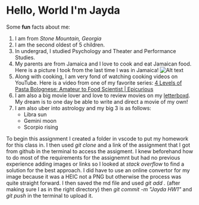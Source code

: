 # Hello, World I'm Jayda

Some **fun** facts about me:
1. I am from *Stone Mountain, Georgia*
2. I am the second oldest of 5 children.
3. In undergrad, I studied Psychology and Theater and Performance Studies.
4. My parents are from Jamaica and I love to cook and eat Jamaican food. Here is a picture I took from the last time I was in Jamaica!
![Alt text](IMG_6107.png)
5. Along with cooking, I am very fond of watching cooking videos on YouTube. Here is a video from one of my favorite series: [4 Levels of Pasta Bolognese: Amateur to Food Scientist | Epicurious](https://youtu.be/t-e_xTbAydE?si=5D_yT67YH1kYGyLb)
6. I am also a big movie lover and love to review movies on my [letterboxd](https://letterboxd.com/jaydawatches/). My dream is to one day be able to write and direct a movie of my own!
7. I am also uber into astrology and my big 3 is as follows: 
    * Libra sun
    * Gemini moon
    * Scorpio rising

To begin this assignment I created a folder in vscode to put my homework for this class in. I then used *git clone* and a link of the assignment that I got from github in the terminal to access the assigment. I knew beforehand how to do most of the requirements for the assignemnt but had no previous experience adding images or links so I looked at *stack overflow* to find a solution for the best approach. I did have to use an online convertor for my image because it was a HEIC not a PNG but otherwise the process was quite straight forward. I then saved the md file and used *git add .* (after making sure I as in the right directory) then *git commit -m "Jayda HW1"* and *git push* in the terminal to upload it. 